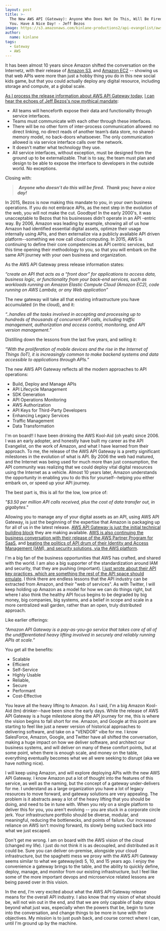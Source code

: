 ```yaml
---
layout: post
title: >-
  The New AWS API (Gateway): Anyone Who Does Not Do This, Will Be Fired. Thank
  You. Have A Nice Day! - Jeff Bezos
image: https://s3.amazonaws.com/kinlane-productions2/api-evangelist/aws/aws-logo.jpg
author:
  name: kinlane
tags:
  - Gateway
  - AWS
---
```

It has been almost 10 years since Amazon shifted the conversation on the Internetz, with their release of [Amazon S3](http://apievangelist.com/2011/03/12/history-of-apis--amazon-s3/), and [Amazon EC2](http://apievangelist.com/2011/03/12/history-of-apis--amazon-ec2/) \-- showing us that web APIs were more than just a hobby thing you do in this new social kids game, but that you could actually deploy any digital resource, including storage and compute, at a global scale.

[As I process the release information about AWS API Gateway today](https://aws.amazon.com/blogs/aws/amazon-api-gateway-build-and-run-scalable-application-backends/), [I can hear the echoes of Jeff Bezos's now mythical mandate](http://apievangelist.com/2012/01/12/the-secret-to-amazons-success-internal-apis/): 

*   All teams will henceforth expose their data and functionality through service interfaces.
*   Teams must communicate with each other through these interfaces.
*   There will be no other form of inter-process communication allowed: no direct linking, no direct reads of another team’s data store, no shared-memory model, no back-doors whatsoever. The only communication allowed is via service interface calls over the network.
*   It doesn’t matter what technology they use.
*   All service interfaces, without exception, must be designed from the ground up to be externalizable. That is to say, the team must plan and design to be able to expose the interface to developers in the outside world. No exceptions.

Closing with:

>  **_Anyone who doesn’t do this will be fired.  Thank you; have a nice day!_** 

In 2015, Bezos is now making this mandate to you, in your own business operations. If you do not embrace APIs, as the next step in the evolution of the web, you will not make the cut. Goodbye! In the early 2000's, it was unacceptable to Bezos that his businesses didn't operate in an API -entric way. By 2006, Amazon was leading by example, showing all of us how Amazon had identified essential digital assets, optimze their usage internally using APIs, and then externalize via a publicly available API driven platform--something we now call cloud computing. In 2015, AWS is continuing to define their core competencies as API centric services, but this time opening their methodology to you, so that you will embark on the same API journey with your own business and organization.

As the AWS API Gateway press release information states:

_“create an API that acts as a “front door” for applications to access data, business logic, or functionality from your back-end services, such as workloads running on Amazon Elastic Compute Cloud (Amazon EC2), code running on AWS Lambda, or any Web application”_

The new gateway will take all that existing infrastructure you have accumulated (in the cloud), and it:

_“..handles all the tasks involved in accepting and processing up to hundreds of thousands of concurrent API calls, including traffic management, authorization and access control, monitoring, and API version management.”_

Distilling down the lessons from the last five years, and selling it:

_“With the proliferation of mobile devices and the rise in the Internet of Things (IoT), it is increasingly common to make backend systems and data accessible to applications through APIs.”_

The new AWS API Gateway reflects all the modern approaches to API operations:

*   Build, Deploy and Manage APIs
*   API Lifecycle Management
*   SDK Generation
*   API Operations Monitoring
*   AWS Authorization
*   API Keys for Third-Party Developers
*   Enhancing Legacy Services
*   Traffic Management
*   Data Transformation

I'm on board!! I have been drinking the AWS Kool-Aid (oh yeah) since 2006. I was an early adopter, and honestly have built my career as the API Evangelist, on the work of Amazon, and what I have learned from their approach. To me, the release of the AWS API Gateway is a pretty significant milestones in the evolution of what is API. By 2006 the web had matured, and the Internet was being used for much more than just consumption, the API community was realizing that we could deploy vital digital resources using the Internet as a vehicle. Almost 10 years later, Amazon understands the opportunity in enabling you to do this for yourself--helping you either embark on, or speed up your API journey.

The best part is, this is all for the low, low price of:

_"$3.50 per million API calls received, plus the cost of data transfer out, in gigabytes."_

Allowing you to manage any of your digital assets as an API, using AWS API Gateway, is just the beginning of the expertise that Amazon is packaging up for all of us in the latest release. [AWS API Gateway is just the initial technical building block](http://aws.amazon.com/api-gateway/) they are making available. [AWS is also continuing the business conversation with their release of the AWS Partner Program for SaaS](https://aws.amazon.com/blogs/aws/new-aws-partner-program-for-saas/), and [beating the politics of API drum of their Identity and Access Management (IAM), and security solutions, via the AWS platform](http://blogs.aws.amazon.com/security/).

I'm a big fan of the business opportunities that AWS has crafted, and shared with the world. I am also a big supporter of the standardization around IAM and security, that they are pushing (important). [I just wrote about their API key practices, which are something the rest of the API space should emulate](http://apievangelist.com/2015/07/07/time-to-remove-or-rotate-your-api-access-keys/). I think there are endless lessons that the API industry can be extracted from Amazon, and their "web of services". As with Twitter, I will keep holding up Amazon as a model for how we can do things right, but where I also think the healthy API focus begins to be degraded by big money, big companies, big systems, and a belief in scope and scale in a more centralized wall garden, rather than an open, truly distributed approach.

Like earlier offerings:

_“Amazon API Gateway is a pay-as-you-go service that takes care of all of the undifferentiated heavy lifting involved in securely and reliably running APIs at scale.”_

You get all the benefits:

*   Scalable
*   Efficient
*   Self-Service
*   Highly Usable
*   Reliable,
*   Secure
*   Performant
*   Cost-Effective

You leave all the heavy lifting to Amazon. As I said, I'm a big Amazon Kool-Aid (tm) drinker--have been since the early days. While the release of AWS API Gateway is a huge milestone along the API journey for me, this is where the vision begins to fall short for me. Amazon, and Google at this point are starting to feel like just a newer version of historical approaches to delivering software, and take on a "VENDOR" vibe for me. I know SalesForce, Amazon, Google, and Twitter have all shifted the conversation, making a huge impact on how we deliver software, and architect our business systems, and will deliver on many of these comfort points, but at some point, when there is enough scale, and money on the table, everything eventually becomes what we all were seeking to disrupt (aka we have nothing nice).

I will keep using Amazon, and will explore deploying APIs with the new AWS API Gateway. I know Amazon put a lot of thought into the features of this service, as well as the naming, but the concept of a gateway under-delivers for me. I understand as a large organization you have a lot of legacy resources to move forward, and gateway solutions are very appealing. The problem is it abstracts away a lot of the heavy lifting that you should be doing, and need to be in tune with. When you rely on a single platform to deliver this for you, you aren't evolving -- you are stuck in a corporate circle jerk. Your infrastructure portfolio should be diverse, modular, and meaningful, reducing the bottlenecks, and points of failure. Our increased reliance on AWS isn't moving forward, its slowly being sucked back into what we just escaped.

Don't get me wrong. I am on board with the AWS vision of the cloud (changed my life). I just do not think it is as decoupled, and distributed as it could be. Sure you can deliver on-premise, alongside your cloud infrastructure, but the spaghetti mess we proxy with the AWS API Gateway seems similar to what we gateway(ed) 5, 10, and 15 years ago. I enjoy the convenience a gateway brings to the table, and the ability to quickly define, deploy, manage, and monitor from our existing infrastructure, but I feel like some of the more important devops and microservice related lessons are being paved over in this vision. 

In the end, I'm very excited about what the AWS API Gateway release means for the overall API industry. I also know that my vision of what should be, will not win out in the end, and that we are only capable of baby steps beyond what just was, especially when the powers that be, begin to tune into the conversation, and change things to be more in tune with their objectives. My mission is to just push back, and course correct where I can, until I'm ground up by the machine.